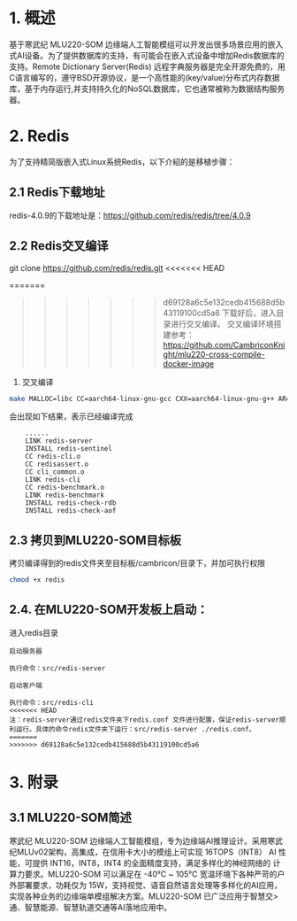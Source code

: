 # 1. 概述
基于寒武纪 MLU220-SOM 边缘端人工智能模组可以开发出很多场景应用的嵌入式AI设备。为了提供数据库的支持，有可能会在嵌入式设备中增加Redis数据库的支持。Remote Dictionary Server(Redis) 远程字典服务器是完全开源免费的，用C语言编写的，遵守BSD开源协议，是一个高性能的(key/value)分布式内存数据库，基于内存运行,并支持持久化的NoSQL数据库，它也通常被称为数据结构服务器。

# 2. Redis
为了支持精简版嵌入式Linux系统Redis，以下介紹的是移植步骤：

## 2.1 Redis下载地址
redis-4.0.9的下载地址是：https://github.com/redis/redis/tree/4.0.9

## 2.2 Redis交叉编译
git clone https://github.com/redis/redis.git
<<<<<<< HEAD

=======
>>>>>>> d69128a6c5e132cedb415688d5b43119100cd5a6
下载好后，进入目录进行交叉编译。
交叉编译环境搭建参考：https://github.com/CambriconKnight/mlu220-cross-compile-docker-image
1. 交叉编译
```bash
make MALLOC=libc CC=aarch64-linux-gnu-gcc CXX=aarch64-linux-gnu-g++ AR=aarch64-linux-gnu-ar RANLIB=aarch64-linux-gnu-ranlib NM=aarch64-linux-gnu-nm
```
会出现如下结果，表示已经编译完成
```
    ......
    LINK redis-server
    INSTALL redis-sentinel
    CC redis-cli.o
    CC redisassert.o
    CC cli_common.o
    LINK redis-cli
    CC redis-benchmark.o
    LINK redis-benchmark
    INSTALL redis-check-rdb
    INSTALL redis-check-aof

```

## 2.3 拷贝到MLU220-SOM目标板
拷贝编译得到的redis文件夹至目标板/cambricon/目录下，并加可执行权限
```bash
chmod +x redis
```

## 2.4. 在MLU220-SOM开发板上启动：
进入redis目录
```
启动服务器

执行命令：src/redis-server

启动客户端

执行命令：src/redis-cli
<<<<<<< HEAD
注：redis-server通过redis文件夹下redis.conf 文件进行配置，保证redis-server顺利运行。具体的命令redis文件夹下运行：src/redis-server ./redis.conf。
=======
>>>>>>> d69128a6c5e132cedb415688d5b43119100cd5a6
```

# 3. 附录
## 3.1 MLU220-SOM简述
寒武纪 MLU220-SOM 边缘端人工智能模组，专为边缘端AI推理设计。采用寒武纪MLUv02架构，高集成，在信用卡大小的模组上可实现 16TOPS（INT8） AI 性能，可提供 INT16，INT8，INT4 的全面精度支持，满足多样化的神经网络的
计算力要求。MLU220-SOM 可以满足在 -40℃ ~ 105℃ 宽温环境下各种严苛的户外部署要求，功耗仅为 15W，支持视觉、语音自然语言处理等多样化的AI应用，实现各种业务的边缘端单模组解决方案。MLU220-SOM 已广泛应用于智慧交>通、智慧能源、智慧轨道交通等AI落地应用中。
